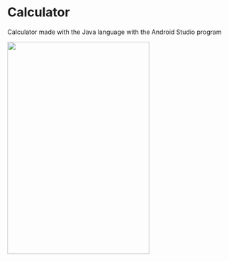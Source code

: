 <h1>Calculator</h1>
<p>Calculator made with the Java language with the Android Studio program</p>
<img src="https://user-images.githubusercontent.com/99451711/222439053-aa573a09-f82a-498d-b133-0888428a81b0.jpeg" height="480" width="320">
